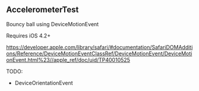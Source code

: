AccelerometerTest
-----------------

Bouncy ball using DeviceMotionEvent

Requires iOS 4.2+

https://developer.apple.com/library/safari/#documentation/SafariDOMAdditions/Reference/DeviceMotionEventClassRef/DeviceMotionEvent/DeviceMotionEvent.html%23//apple_ref/doc/uid/TP40010525

TODO:

* DeviceOrientationEvent
